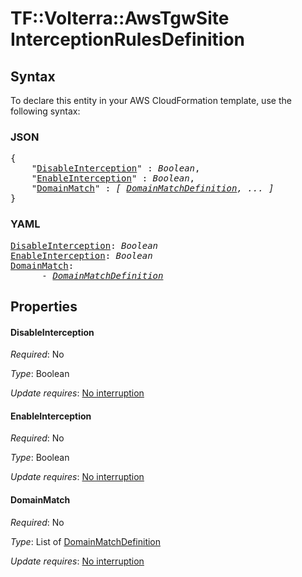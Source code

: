 # TF::Volterra::AwsTgwSite InterceptionRulesDefinition

## Syntax

To declare this entity in your AWS CloudFormation template, use the following syntax:

### JSON

<pre>
{
    "<a href="#disableinterception" title="DisableInterception">DisableInterception</a>" : <i>Boolean</i>,
    "<a href="#enableinterception" title="EnableInterception">EnableInterception</a>" : <i>Boolean</i>,
    "<a href="#domainmatch" title="DomainMatch">DomainMatch</a>" : <i>[ <a href="domainmatchdefinition.md">DomainMatchDefinition</a>, ... ]</i>
}
</pre>

### YAML

<pre>
<a href="#disableinterception" title="DisableInterception">DisableInterception</a>: <i>Boolean</i>
<a href="#enableinterception" title="EnableInterception">EnableInterception</a>: <i>Boolean</i>
<a href="#domainmatch" title="DomainMatch">DomainMatch</a>: <i>
      - <a href="domainmatchdefinition.md">DomainMatchDefinition</a></i>
</pre>

## Properties

#### DisableInterception

_Required_: No

_Type_: Boolean

_Update requires_: [No interruption](https://docs.aws.amazon.com/AWSCloudFormation/latest/UserGuide/using-cfn-updating-stacks-update-behaviors.html#update-no-interrupt)

#### EnableInterception

_Required_: No

_Type_: Boolean

_Update requires_: [No interruption](https://docs.aws.amazon.com/AWSCloudFormation/latest/UserGuide/using-cfn-updating-stacks-update-behaviors.html#update-no-interrupt)

#### DomainMatch

_Required_: No

_Type_: List of <a href="domainmatchdefinition.md">DomainMatchDefinition</a>

_Update requires_: [No interruption](https://docs.aws.amazon.com/AWSCloudFormation/latest/UserGuide/using-cfn-updating-stacks-update-behaviors.html#update-no-interrupt)

